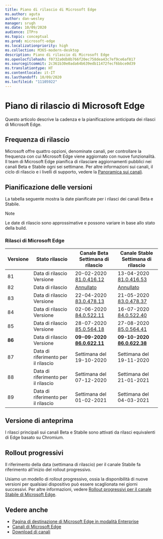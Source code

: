 ```yaml
---
title: Piano di rilascio di Microsoft Edge
ms.author: aguta
author: dan-wesley
manager: srugh
ms.date: 10/09/2020
audience: ITPro
ms.topic: conceptual
ms.prod: microsoft-edge
ms.localizationpriority: high
ms.collection: M365-modern-desktop
description: Piano di rilascio di Microsoft Edge
ms.openlocfilehash: f0732a0db8b766f20ec758dea43c7ef9ce6af817
ms.sourcegitcommit: 2c361b30e0ada64b639edb11472fecf6bbce0d39
ms.translationtype: HT
ms.contentlocale: it-IT
ms.lasthandoff: 10/09/2020
ms.locfileid: "11105922"
---
```

# Piano di rilascio di Microsoft Edge

Questo articolo descrive la cadenza e la pianificazione anticipata dei rilasci di Microsoft Edge.

## Frequenza di rilascio

Microsoft offre quattro opzioni, denominate canali, per controllare la frequenza con cui Microsoft Edge viene aggiornato con nuove funzionalità. Il team di Microsoft Edge pianifica di rilasciare aggiornamenti pubblici nei canali Beta e Stabile ogni sei settimane. Per altre informazioni sui canali, il ciclo di rilascio e i livelli di supporto, vedere la [Panoramica sui canali](https://docs.microsoft.com/DeployEdge/microsoft-edge-channels#channel-overview).

## Pianificazione delle versioni

La tabella seguente mostra la date pianificate per i rilasci dei canali Beta e Stabile.

> [!NOTE]
> Le date di rilascio sono approssimative e possono variare in base allo stato della build.

### Rilasci di Microsoft Edge

| Versione | Stato rilascio | Canale Beta<br>Settimana di rilascio | Canale Stable<br>Settimana di rilascio |
|---------|-----|------|--------|
| 81 | Data di rilascio<br>Versione | 20-02-2020<br>[81.0.416.12](https://docs.microsoft.com/DeployEdge/microsoft-edge-relnote-beta-channel#version-81041612-february-20) | 13-04-2020<br>[81.0.416.53](https://docs.microsoft.com/DeployEdge/microsoft-edge-relnote-stable-channel#version-81041653-april-13) |
| 82 | Data di rilascio | [Annullato](https://blogs.windows.com/msedgedev/2020/03/20/update-stable-channel-releases/) | [Annullato](https://blogs.windows.com/msedgedev/2020/03/20/update-stable-channel-releases/) |
| 83 | Data di rilascio<br>Versione | 22-04-2020<br>[83.0.478.13](https://docs.microsoft.com/DeployEdge/microsoft-edge-relnote-beta-channel#version-83047813-april-22) | 21-05-2020<br> [83.0.478.37](https://docs.microsoft.com/DeployEdge/microsoft-edge-relnote-stable-channel#version-83047837-may-21) |
| 84 | Data di rilascio<br>Versione | 02-06-2020<br>[84.0.522.11](https://docs.microsoft.com/DeployEdge/microsoft-edge-relnote-beta-channel#version-84052211-june-2) | 16-07-2020<br> [84.0.522.40](https://docs.microsoft.com/DeployEdge/microsoft-edge-relnote-stable-channel#version-84052240-july-16) |
| 85 | Data di rilascio<br>Versione | 28-07-2020<br>[85.0.564.18](https://docs.microsoft.com/DeployEdge/microsoft-edge-relnote-beta-channel#version-85056418-july-28)  | 27-08-2020<br>[85.0.564.41](https://docs.microsoft.com/DeployEdge/microsoft-edge-relnote-stable-channel#version-85056441-august-27) |
| **86** | Data di rilascio<br>Versione | **09-09-2020**<br>**[86.0.622.11](https://docs.microsoft.com/DeployEdge/microsoft-edge-relnote-beta-channel#version-86062211-september-9)** | **09-10-2020**<br>**[86.0.622.38](https://docs.microsoft.com/deployedge/microsoft-edge-relnote-stable-channel#version-86062238-october-9)** |
| 87 | Data di riferimento per il rilascio | Settimana del 19-10-2020 | Settimana del 19-11-2020 |
| 88 | Data di riferimento per il rilascio | Settimana del 07-12-2020 | Settimana del 21-01-2021 |
| 89 | Data di riferimento per il rilascio | Settimana del 01-02-2021 | Settimana del 04-03-2021 |

## Versione di anteprima

I rilasci principali sui canali Beta e Stabile sono attivati da rilasci equivalenti di Edge basato su Chromium.

## Rollout progressivi

Il riferimento della data (settimana di rilascio) per il canale Stabile fa riferimento all'inizio del rollout progressivo.

Usiamo un modello di rollout progressivo, ossia la disponibilità di nuove versioni per qualsiasi dispositivo può essere scaglionata nei giorni successivi. Per altre informazioni, vedere [Rollout progressivi per il canale Stabile di Microsoft Edge](microsoft-edge-update-progressive-rollout.md).

## Vedere anche

- [Pagina di destinazione di Microsoft Edge in modalità Enterprise](https://aka.ms/EdgeEnterprise)
- [Canali di Microsoft Edge](microsoft-edge-channels.md)
- [Download di canali](https://www.microsoft.com/edge/business/download)